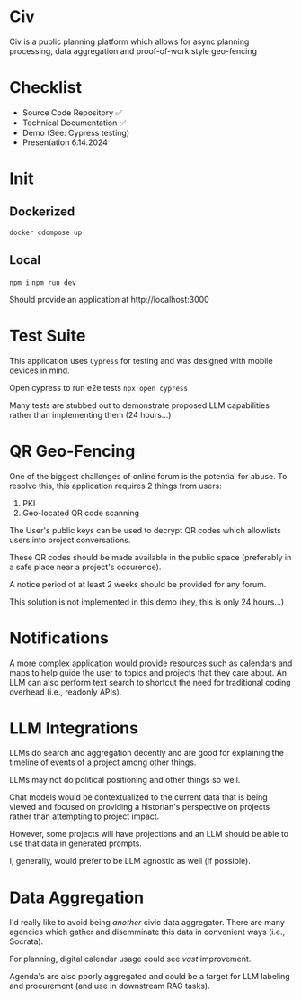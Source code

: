 # Civ
Civ is a public planning platform which allows for async planning processing, data aggregation and proof-of-work style geo-fencing

# Checklist
- Source Code Repository ✅
- Technical Documentation ✅
- Demo (See: Cypress testing)
- Presentation 6.14.2024

# Init
## Dockerized
`docker cdompose up`
## Local
`npm i`
`npm run dev`

Should provide an application at http://localhost:3000

# Test Suite
This application uses `Cypress` for testing and was designed with mobile devices
in mind.

Open cypress to run e2e tests
`npx open cypress`

Many tests are stubbed out to demonstrate proposed LLM capabilities rather than implementing them (24 hours...)

# QR Geo-Fencing
One of the biggest challenges of online forum is the potential for abuse.
To resolve this, this application requires 2 things from users:
1. PKI
2. Geo-located QR code scanning

The User's public keys can be used to decrypt QR codes which allowlists users into project conversations.

These QR codes should be made available in the public space (preferably in a safe place near a project's occurence).

A notice period of at least 2 weeks should be provided for any forum.

This solution is not implemented in this demo (hey, this is only 24 hours...)

# Notifications
A more complex application would provide resources such as calendars and maps to help guide the user to topics and projects that they care about. An LLM can also perform text search to shortcut the need for traditional coding overhead (i.e., readonly APIs).

# LLM Integrations
LLMs do search and aggregation decently and are good for explaining the timeline of events of a project among other things.

LLMs may not do political positioning and other things so well.

Chat models would be contextualized to the current data that is being viewed and focused on providing a historian's perspective on projects rather than attempting to project impact.

However, some projects will have projections and an LLM should be able to use that data in generated prompts.

I, generally, would prefer to be LLM agnostic as well (if possible).

# Data Aggregation
I'd really like to avoid being *another* civic data aggregator. There are many agencies which gather and disemminate this data in convenient ways (i.e., Socrata).

For planning, digital calendar usage could see *vast* improvement.

Agenda's are also poorly aggregated and could be a target for LLM labeling and procurement (and use in downstream RAG tasks).